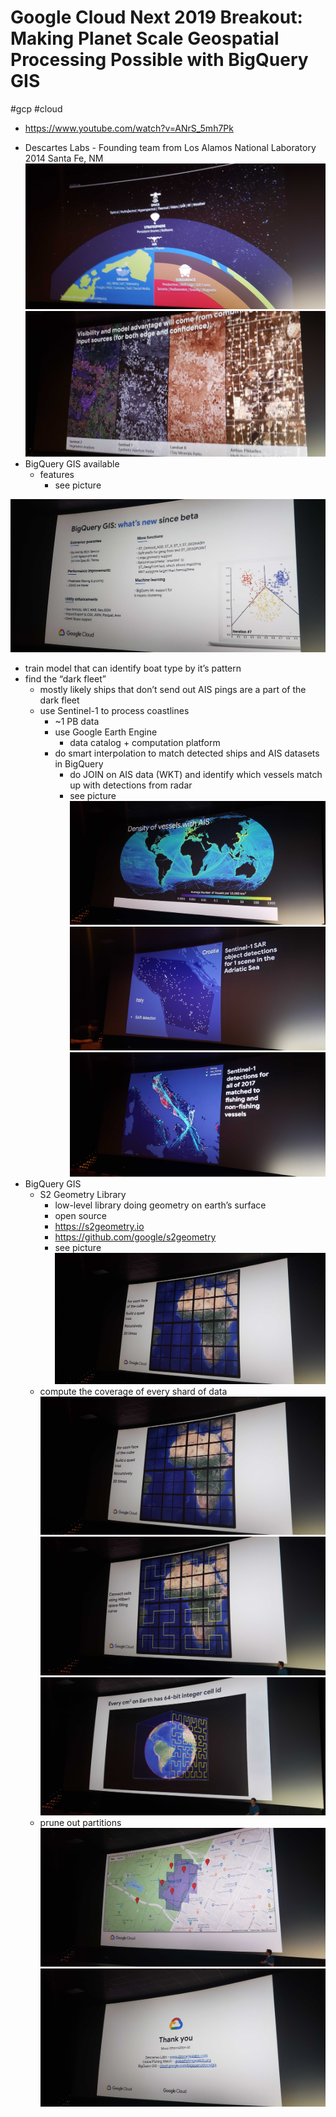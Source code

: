 # Google Cloud Next 2019 Breakout: Making Planet Scale Geospatial Processing Possible with BigQuery GIS
#gcp #cloud

- https://www.youtube.com/watch?v=ANrS_5mh7Pk

* Descartes Labs - Founding team from Los Alamos National Laboratory 2014 Santa Fe, NM
![](images/20190411_102628.jpg)
![](images/20190411_102837.jpg)
* BigQuery GIS available
	* features
		* see picture

![](images/20190411_102340.jpg)


* train model that can identify boat type by it’s pattern
* find the “dark fleet”
	* mostly likely ships that don’t send out AIS pings are a part of the dark fleet
	* use Sentinel-1 to process coastlines
		* ~1 PB data
		* use Google Earth Engine
			* data catalog + computation platform
		* do smart interpolation to match detected ships and AIS datasets in BigQuery
			* do JOIN on AIS data (WKT) and identify which vessels match up with detections from radar
			* see picture
![](images/20190411_103357.jpg)
![](images/20190411_104938.jpg)
![](images/20190411_105207.jpg)
* BigQuery GIS
	* S2 Geometry Library
		* low-level library doing geometry on earth’s surface
		* open source
		* https://s2geometry.io
		* https://github.com/google/s2geometry
		* see picture
![](images/20190411_110118.jpg)
	* compute the coverage of every shard of data
![](images/20190411_110118%202.jpg)
![](images/20190411_110239.jpg)
![](images/20190411_110316.jpg)
	* prune out partitions
![](images/20190411_110527.jpg)
![](images/20190411_110738.jpg)
